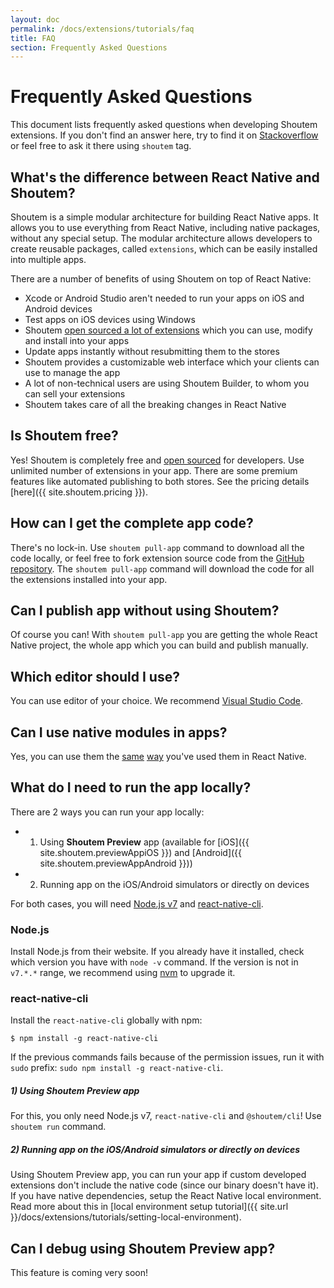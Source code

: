 ```yaml
---
layout: doc
permalink: /docs/extensions/tutorials/faq
title: FAQ
section: Frequently Asked Questions
---
```


# Frequently Asked Questions

This document lists frequently asked questions when developing Shoutem extensions. If you don't find an answer here, try to find it on [Stackoverflow](http://stackoverflow.com/questions/tagged/shoutem?sort=newest) or feel free to ask it there using `shoutem` tag.

## What's the difference between React Native and Shoutem?

Shoutem is a simple modular architecture for building React Native apps. It allows you to use everything from React Native, including native packages, without any special setup. The modular architecture allows developers to create reusable packages, called `extensions`, which can be easily installed into multiple apps.

There are a number of benefits of using Shoutem on top of React Native:

- Xcode or Android Studio aren't needed to run your apps on iOS and Android devices
- Test apps on iOS devices using Windows
- Shoutem [open sourced a lot of extensions](https://github.com/shoutem/extensions) which you can use, modify and install into your apps
- Update apps instantly without resubmitting them to the stores
- Shoutem provides a customizable web interface which your clients can use to manage the app
- A lot of non-technical users are using Shoutem Builder, to whom you can sell your extensions
- Shoutem takes care of all the breaking changes in React Native

## Is Shoutem free?

Yes! Shoutem is completely free and [open sourced](https://github.com/shoutem) for developers. Use unlimited number of extensions in your app. There are some premium features like automated publishing to both stores. See the pricing details [here]({{ site.shoutem.pricing }}).

## How can I get the complete app code?

There's no lock-in. Use `shoutem pull-app` command to download all the code locally, or feel free to fork extension source code from the [GitHub repository](https://github.com/shoutem/extensions). The `shoutem pull-app` command will download the code for all the extensions installed into your app.

## Can I publish app without using Shoutem?

Of course you can! With `shoutem pull-app` you are getting the whole React Native project, the whole app which you can build and publish manually.

## Which editor should I use?

You can use editor of your choice. We recommend [Visual Studio Code](https://code.visualstudio.com/).

## Can I use native modules in apps?

Yes, you can use them the [same](https://facebook.github.io/react-native/docs/native-modules-ios.html) [way](https://facebook.github.io/react-native/docs/native-modules-android.html) you've used them in React Native.

## What do I need to run the app locally?

There are 2 ways you can run your app locally:

- 1) Using **Shoutem Preview** app (available for [iOS]({{ site.shoutem.previewAppiOS }}) and [Android]({{ site.shoutem.previewAppAndroid }}))
- 2) Running app on the iOS/Android simulators or directly on devices

For both cases, you will need [Node.js v7](https://nodejs.org/en/) and [react-native-cli](https://www.npmjs.com/package/react-native-cli).

### Node.js

Install Node.js from their website. If you already have it installed, check which version you have with  `node -v` command. If the version is not in `v7.*.*` range, we recommend using [nvm](https://github.com/creationix/nvm) to upgrade it.

### react-native-cli

Install the `react-native-cli` globally with npm:

```ShellSession
$ npm install -g react-native-cli
```

If the previous commands fails because of the permission issues, run it with `sudo` prefix: `sudo npm install -g react-native-cli`. 

##### 1) Using Shoutem Preview app

For this, you only need Node.js v7, `react-native-cli` and `@shoutem/cli`! Use `shoutem run` command.

##### 2) Running app on the iOS/Android simulators or directly on devices

Using Shoutem Preview app, you can run your app if custom developed extensions don't include the native code (since our binary doesn't have it). If you have native dependencies, setup the React Native local environment. Read more about this in [local environment setup tutorial]({{ site.url }}/docs/extensions/tutorials/setting-local-environment).

## Can I debug using Shoutem Preview app?

This feature is coming very soon!